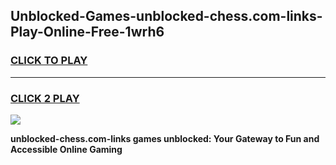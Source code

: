 
## Unblocked-Games-unblocked-chess.com-links-Play-Online-Free-1wrh6
<h3>
<a href="https://premium76.site?title=unblocked-chess.com-links&ref=26A">CLICK TO PLAY</a></h3>
<hr>

<h3>
<a href="https://premium76.site?title=unblocked-chess.com-links&ref=26A">CLICK 2 PLAY</a>
  
</h3>

<a href="https://premium76.site?title=unblocked-chess.com-links&ref=26A"><img src="https://clearcache.store/games.png"></a>


**unblocked-chess.com-links games unblocked: Your Gateway to Fun and Accessible Online Gaming**
